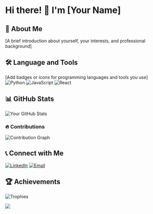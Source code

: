 # Hi there! 👋 I'm [Your Name]

## 🚀 About Me
[A brief introduction about yourself, your interests, and professional background]

## 🛠️ Language and Tools
[Add badges or icons for programming languages and tools you use]
![Python](https://img.shields.io/badge/-Python-333333?style=flat&logo=python)
![JavaScript](https://img.shields.io/badge/-JavaScript-333333?style=flat&logo=javascript)
![React](https://img.shields.io/badge/-React-333333?style=flat&logo=react)

## 📊 GitHub Stats
![Your GitHub Stats](https://github-readme-stats.vercel.app/api?username=yourusername&show_icons=true&theme=radical)

### 🔥 Contributions
![Contribution Graph](https://github-readme-activity-graph.vercel.app/graph?username=yourusername&theme=github)

## 📞 Connect with Me
[![LinkedIn](https://img.shields.io/badge/-LinkedIn-blue?style=flat-square&logo=Linkedin&logoColor=white)](https://linkedin.com/in/yourusername)
[![Email](https://img.shields.io/badge/-Email-red?style=flat-square&logo=Gmail&logoColor=white)](mailto:youremail@example.com)

## 🏆 Achievements
![Trophies](https://github-profile-trophy.vercel.app/?username=yourusername&theme=darkhub)

![](http://github-profile-summary-cards.vercel.app/api/cards/profile-details?username=Aftenius&theme=aura_dark)

